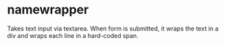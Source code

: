 # namewrapper

Takes text input via textarea. When form is submitted, it wraps the text in a div and wraps each line in a hard-coded span.
